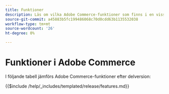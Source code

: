 ```yaml
---
title: Funktioner
description: Läs om vilka Adobe Commerce-funktioner som finns i en viss version.
source-git-commit: a45883b5fc199486068c70d0cdd63b1135532038
workflow-type: tm+mt
source-wordcount: '26'
ht-degree: 0%

---
```



# Funktioner i Adobe Commerce

I följande tabell jämförs Adobe Commerce-funktioner efter delversion:

{{$include /help/_includes/templated/release/features.md}}
